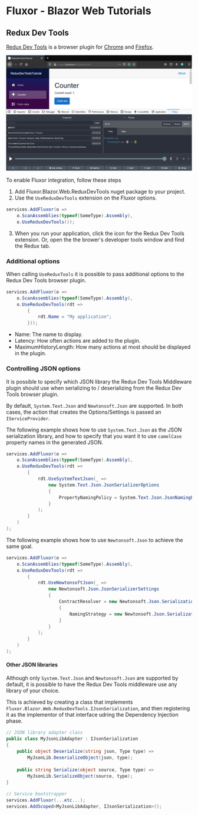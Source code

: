 # Fluxor - Blazor Web Tutorials

## Redux Dev Tools

[Redux Dev Tools][ReduxDevToolsLink] is a browser plugin for
[Chrome][ChromePluginLink] and [Firefox][FirefoxPluginLink].

![](./../../../images/redux-dev-tools.jpg)

To enable Fluxor integration, follow these steps
 1. Add Fluxor.Blazor.Web.ReduxDevTools nuget package to your project.
 2. Use the `UseReduxDevTools` extension on the Fluxor options.

```c#
services.AddFluxor(o =>
	o.ScanAssemblies(typeof(SomeType).Assembly),
	o.UseReduxDevTools());
```

 3. When you run your application, click the icon for the Redux Dev Tools extension.
    Or, open the the brower's developer tools window and find the Redux tab.


### Additional options

When calling `UseReduxTools` it is possible to pass additional options to the
Redux Dev Tools browser plugin.

```c#
services.AddFluxor(o =>
	o.ScanAssemblies(typeof(SomeType).Assembly),
	o.UseReduxDevTools(rdt =>
		{
			rdt.Name = "My application";
		}));
```


 * Name: The name to display.
 * Latency: How often actions are added to the plugin.
 * MaximumHistoryLength: How many actions at most should be displayed in the plugin.

### Controlling JSON options

It is possible to specify which JSON library the Redux Dev Tools Middleware
plugin should use when serializing to / deserializing from the
Redux Dev Tools browser plugin.

By default, `System.Text.Json` and `Newtonsoft.Json` are supported. In both cases,
the action that creates the Options/Settings is passed an `IServiceProvider`.

The following example shows how to use `System.Text.Json` as the
JSON serialization library, and how to specify that you want
it to use `camelCase` property names in the generated JSON.

```c#
services.AddFluxor(o =>
	o.ScanAssemblies(typeof(SomeType).Assembly),
	o.UseReduxDevTools(rdt =>
		{
			rdt.UseSystemTextJson(_ =>
				new System.Text.Json.JsonSerializerOptions
				{
					PropertyNamingPolicy = System.Text.Json.JsonNamingPolicy.CamelCase
				}
			);
		}
	)
);
```

The following example shows how to use `Newtonsoft.Json` to achieve
the same goal.

```c#
services.AddFluxor(o =>
	o.ScanAssemblies(typeof(SomeType).Assembly),
	o.UseReduxDevTools(rdt =>
		{
			rdt.UseNewtonsoftJson(_ =>
				new Newtonsoft.Json.JsonSerializerSettings
				{
					ContractResolver = new Newtonsoft.Json.Serialization.DefaultContractResolver
					{
						NamingStrategy = new Newtonsoft.Json.Serialization.CamelCaseNamingStrategy()
					}
				}
			);
		}
	)
);
```

#### Other JSON libraries

Although only `System.Text.Json` and `Newtonsoft.Json` are supported by default, it
is possible to have the Redux Dev Tools middleware use any library of your choice.

This is achieved by creating a class that implements
`Fluxor.Blazor.Web.ReduxDevTools.IJsonSerialization`, and then registering it as
the implementor of that interface udring the Dependency Injection phase.

```c#
// JSON library adapter class
public class MyJsonLibAdapter : IJsonSerialization
{
	public object Deserialize(string json, Type type) =>
		MyJsonLib.DeserializeObject(json, type);

	public string Serialize(object source, Type type) =>
		MyJsonLib.SerializeObject(source, type);	
}
```

```c#
// Service bootstrapper  
services.AddFluxor(...etc...);
services.AddScoped<MyJsonLibAdapter, IJsonSerialization>();
```

 [ReduxDevToolsLink]: https://github.com/zalmoxisus/redux-devtools-extension
 [ChromePluginLink]: https://chrome.google.com/webstore/detail/redux-devtools/lmhkpmbekcpmknklioeibfkpmmfibljd?hl=en
 [FirefoxPluginLink]: https://addons.mozilla.org/en-GB/firefox/addon/reduxdevtools/